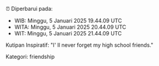⏰ Diperbarui pada:
- WIB: Minggu, 5 Januari 2025 19.44.09 UTC
- WITA: Minggu, 5 Januari 2025 20.44.09 UTC
- WIT: Minggu, 5 Januari 2025 21.44.09 UTC

Kutipan Inspiratif:
"I' ll never forget my high school friends."


Kategori: friendship

